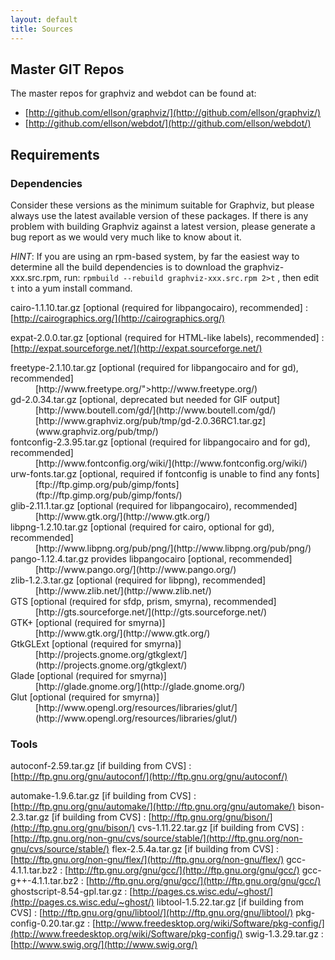 ```yaml
---
layout: default
title: Sources
---
```

         
	
## Master GIT Repos

The master repos for graphviz and webdot can be found at:

* [http://github.com/ellson/graphviz/](http://github.com/ellson/graphviz/)
* [http://github.com/ellson/webdot/](http://github.com/ellson/webdot/)

## Requirements

### Dependencies

Consider these versions as the minimum suitable for Graphviz, but please always use the 
latest available version of these packages. If there is any problem with building Graphviz 
against a latest version, please generate a bug report as we would very much like to 
know about it.

*HINT*: If you are using an rpm-based system, by far the easiest way to determine all the 
build dependencies is to download the graphviz-xxx.src.rpm, run:  `rpmbuild --rebuild graphviz-xxx.src.rpm 2>t` , then edit `t` into a yum install command.


cairo-1.1.10.tar.gz [optional (required for libpangocairo), recommended]
: [http://cairographics.org/](http://cairographics.org/)

expat-2.0.0.tar.gz [optional (required for HTML-like labels), recommended]
: [http://expat.sourceforge.net/](http://expat.sourceforge.net/)

<dl>
<dt>freetype-2.1.10.tar.gz [optional (required for libpangocairo and for gd), recommended]
<dd> [http://www.freetype.org/">http://www.freetype.org/)
<dt>gd-2.0.34.tar.gz [optional, deprecated but needed for GIF output]
<dd> [http://www.boutell.com/gd/](http://www.boutell.com/gd/)
<dd>[http://www.graphviz.org/pub/tmp/gd-2.0.36RC1.tar.gz](www.graphviz.org/pub/tmp/)
<dt>fontconfig-2.3.95.tar.gz [optional (required for libpangocairo and for gd), recommended]
<dd>[http://www.fontconfig.org/wiki/](http://www.fontconfig.org/wiki/)
<dt>urw-fonts.tar.gz [optional, required if fontconfig is unable to find any fonts]
<dd>[ftp://ftp.gimp.org/pub/gimp/fonts](ftp://ftp.gimp.org/pub/gimp/fonts/)
<dt>glib-2.11.1.tar.gz [optional (required for libpangocairo), recommended]
<dd>[http://www.gtk.org/](http://www.gtk.org/)
<dt>libpng-1.2.10.tar.gz [optional (required for cairo, optional for gd), recommended]
<dd>[http://www.libpng.org/pub/png/](http://www.libpng.org/pub/png/)
<dt>pango-1.12.4.tar.gz provides libpangocairo [optional, recommended]
<dd>[http://www.pango.org/](http://www.pango.org/)
<dt>zlib-1.2.3.tar.gz [optional (required for libpng), recommended]
<dd>[http://www.zlib.net/](http://www.zlib.net/)
<dt>GTS [optional (required for sfdp, prism, smyrna), recommended]
<dd>[http://gts.sourceforge.net/](http://gts.sourceforge.net/)
<dt>GTK+ [optional (required for smyrna)]
<dd>[http://www.gtk.org/](http://www.gtk.org/)
<dt>GtkGLExt [optional (required for smyrna)]
<dd>[http://projects.gnome.org/gtkglext/](http://projects.gnome.org/gtkglext/)
<dt>Glade [optional (required for smyrna)]
<dd>[http://glade.gnome.org/](http://glade.gnome.org/)
<dt>Glut [optional (required for smyrna)]
<dd>[http://www.opengl.org/resources/libraries/glut/](http://www.opengl.org/resources/libraries/glut/)
</dl>

### Tools

autoconf-2.59.tar.gz [if building from CVS]
: [http://ftp.gnu.org/gnu/autoconf/](http://ftp.gnu.org/gnu/autoconf/)

automake-1.9.6.tar.gz [if building from CVS]
: [http://ftp.gnu.org/gnu/automake/](http://ftp.gnu.org/gnu/automake/)
bison-2.3.tar.gz [if building from CVS]
: [http://ftp.gnu.org/gnu/bison/](http://ftp.gnu.org/gnu/bison/)
cvs-1.11.22.tar.gz [if building from CVS]
: [http://ftp.gnu.org/non-gnu/cvs/source/stable/](http://ftp.gnu.org/non-gnu/cvs/source/stable/)
flex-2.5.4a.tar.gz [if building from CVS]
: [http://ftp.gnu.org/non-gnu/flex/](http://ftp.gnu.org/non-gnu/flex/)
gcc-4.1.1.tar.bz2
: [http://ftp.gnu.org/gnu/gcc/](http://ftp.gnu.org/gnu/gcc/)
gcc-g++-4.1.1.tar.bz2
: [http://ftp.gnu.org/gnu/gcc/](http://ftp.gnu.org/gnu/gcc/)
ghostscript-8.54-gpl.tar.gz
: [http://pages.cs.wisc.edu/~ghost/](http://pages.cs.wisc.edu/~ghost/)
libtool-1.5.22.tar.gz [if building from CVS]
: [http://ftp.gnu.org/gnu/libtool/](http://ftp.gnu.org/gnu/libtool/)
pkg-config-0.20.tar.gz
: [http://www.freedesktop.org/wiki/Software/pkg-config/](http://www.freedesktop.org/wiki/Software/pkg-config/)
swig-1.3.29.tar.gz
: [http://www.swig.org/](http://www.swig.org/)

